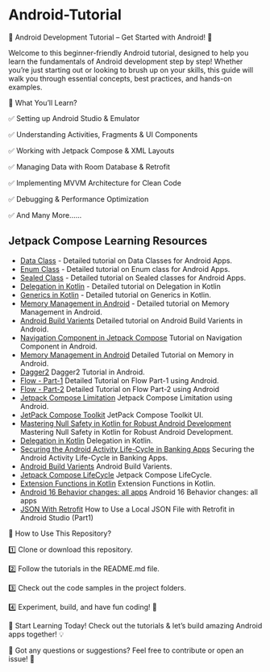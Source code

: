 # Android-Tutorial

📱 Android Development Tutorial – Get Started with Android! 🚀

Welcome to this beginner-friendly Android tutorial, designed to help you learn the fundamentals of Android development step by step! Whether you’re just starting out or looking to brush up on your skills, this guide will walk you through essential concepts, best practices, and hands-on examples.

🔹 What You’ll Learn?

✅ Setting up Android Studio & Emulator

✅ Understanding Activities, Fragments & UI Components

✅ Working with Jetpack Compose & XML Layouts

✅ Managing Data with Room Database & Retrofit

✅ Implementing MVVM Architecture for Clean Code

✅ Debugging & Performance Optimization

✅ And Many More......

## Jetpack Compose Learning Resources

- [Data Class](https://github.com/prahaladsharma/DataClass-and-Usages) - Detailed tutorial on Data Classes for Android Apps.
- [Enum Class](https://medium.com/@prahaladsharma4u/enum-in-kotlin-8ecc41f1af28) - Detailed tutorial on Enum class for Android Apps.
- [Sealed Class](https://medium.com/@prahaladsharma4u/sealed-class-e81a316a43df) - Detailed tutorial on Sealed classes for Android Apps.
- [Delegation in Kotlin](https://medium.com/@prahaladsharma4u/delegation-in-kotlin-c569e5066695) - Detailed tutorial on Delegation in Kotlin
- [Generics in Kotlin](https://medium.com/@prahaladsharma4u/generics-in-kotlin-4f983b39ae7e) - Detailed tutorial on Generics in Kotlin.
- [Memory Management in Android](https://medium.com/@prahaladsharma4u/memory-management-in-android-4f0296268b13) - Detailed tutorial on Memory Management in Android.
- [Android Build Varients](https://medium.com/@prahaladsharma4u/android-build-varients-04132e9da64a) Detailed tutorial on Android Build Varients in Android.
- [Navigation Component in Jetpack Compose](https://medium.com/@prahaladsharma4u/navigation-component-in-jetpack-compose-0b9e6912b6ff) Tutorial on Navigation Component in Android.
- [Memory Management in Android](https://medium.com/@prahaladsharma4u/memory-management-in-android-4f0296268b13) Detailed Tutorial on Memory in Android.
- [Dagger2](https://medium.com/@prahaladsharma4u/dependency-injection-dagger-2-67a05de961ad) Dagger2 Tutorial in Android.
- [Flow - Part-1](https://medium.com/@prahaladsharma4u/flow-add7041cf1e5) Detailed Tutorial on Flow Part-1 using Android.
- [Flow - Part-2](https://medium.com/@prahaladsharma4u/introduction-to-kotlin-flow-basic-concepts-and-transformations-part-2-97f58bea3f78) Detailed Tutorial on Flow Part-2 using Android
- [Jetpack Compose Limitation](https://medium.com/@prahaladsharma4u/enhancing-jetpack-compose-whats-next-for-android-s-modern-ui-toolkit-26df92e8f70a) Jetpack Compose Limitation using Android.
- [JetPack Compose Toolkit](https://medium.com/@prahaladsharma4u/enhancing-jetpack-compose-whats-next-for-android-s-modern-ui-toolkit-26df92e8f70a) JetPack Compose Toolkit UI.
- [Mastering Null Safety in Kotlin for Robust Android Development](https://medium.com/@prahaladsharma4u/introduction-mastering-null-safety-in-kotlin-for-robust-android-development-ae3174c639ba) Mastering Null Safety in Kotlin for Robust Android Development.
- [Delegation in Kotlin](https://medium.com/@prahaladsharma4u/delegation-in-kotlin-c569e5066695) Delegation in Kotlin.
- [Securing the Android Activity Life-Cycle in Banking Apps](https://medium.com/@prahaladsharma4u/securing-the-android-activity-life-cycle-in-banking-apps-f1ccb7cd735b) Securing the Android Activity Life-Cycle in Banking Apps.
- [Android Build Varients](https://medium.com/@prahaladsharma4u/android-build-varients-04132e9da64a) Android Build Varients.
- [Jetpack Compose LifeCycle](https://medium.com/@prahaladsharma4u/jetpack-compose-lifecycle-97107fd7bcc7)  Jetpack Compose LifeCycle.
- [Extension Functions in Kotlin](https://medium.com/@prahaladsharma4u/extension-functions-in-kotlin-4a06be4b6c7b) Extension Functions in Kotlin.
- [Android 16 Behavior changes: all apps](https://medium.com/@prahaladsharma4u/android-16-behavior-changes-all-apps-23b8f39824c3) Android 16 Behavior changes: all apps
- [JSON With Retrofit](https://medium.com/@prahaladsharma4u/how-to-use-a-local-json-file-with-retrofit-in-android-studio-part1-cc8591b7716f) How to Use a Local JSON File with Retrofit in Android Studio (Part1)


📂 How to Use This Repository?

1️⃣ Clone or download this repository.

2️⃣ Follow the tutorials in the README.md file.

3️⃣ Check out the code samples in the project folders.

4️⃣ Experiment, build, and have fun coding! 🎉

📌 Start Learning Today! Check out the tutorials & let’s build amazing Android apps together! 💡

📢 Got any questions or suggestions? Feel free to contribute or open an issue! 🚀



